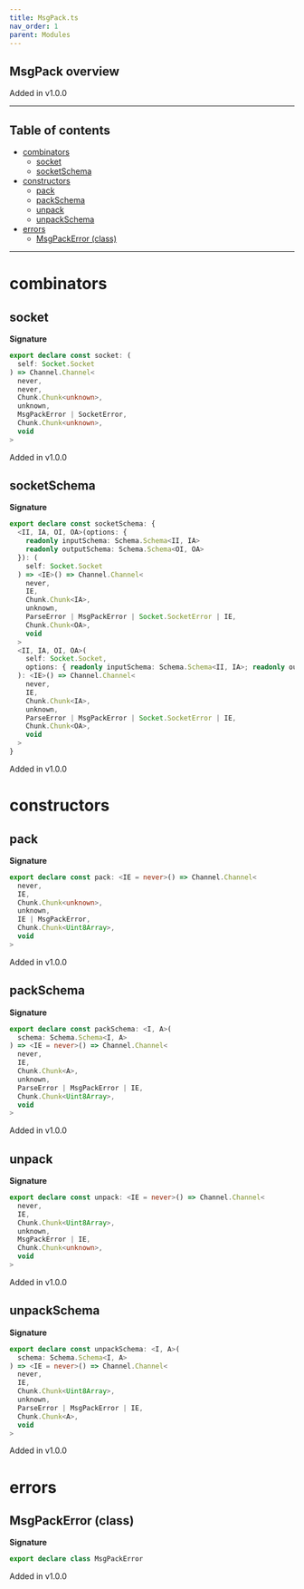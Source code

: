 ```yaml
---
title: MsgPack.ts
nav_order: 1
parent: Modules
---
```


## MsgPack overview

Added in v1.0.0

---

<h2 class="text-delta">Table of contents</h2>

- [combinators](#combinators)
  - [socket](#socket)
  - [socketSchema](#socketschema)
- [constructors](#constructors)
  - [pack](#pack)
  - [packSchema](#packschema)
  - [unpack](#unpack)
  - [unpackSchema](#unpackschema)
- [errors](#errors)
  - [MsgPackError (class)](#msgpackerror-class)

---

# combinators

## socket

**Signature**

```ts
export declare const socket: (
  self: Socket.Socket
) => Channel.Channel<
  never,
  never,
  Chunk.Chunk<unknown>,
  unknown,
  MsgPackError | SocketError,
  Chunk.Chunk<unknown>,
  void
>
```

Added in v1.0.0

## socketSchema

**Signature**

```ts
export declare const socketSchema: {
  <II, IA, OI, OA>(options: {
    readonly inputSchema: Schema.Schema<II, IA>
    readonly outputSchema: Schema.Schema<OI, OA>
  }): (
    self: Socket.Socket
  ) => <IE>() => Channel.Channel<
    never,
    IE,
    Chunk.Chunk<IA>,
    unknown,
    ParseError | MsgPackError | Socket.SocketError | IE,
    Chunk.Chunk<OA>,
    void
  >
  <II, IA, OI, OA>(
    self: Socket.Socket,
    options: { readonly inputSchema: Schema.Schema<II, IA>; readonly outputSchema: Schema.Schema<OI, OA> }
  ): <IE>() => Channel.Channel<
    never,
    IE,
    Chunk.Chunk<IA>,
    unknown,
    ParseError | MsgPackError | Socket.SocketError | IE,
    Chunk.Chunk<OA>,
    void
  >
}
```

Added in v1.0.0

# constructors

## pack

**Signature**

```ts
export declare const pack: <IE = never>() => Channel.Channel<
  never,
  IE,
  Chunk.Chunk<unknown>,
  unknown,
  IE | MsgPackError,
  Chunk.Chunk<Uint8Array>,
  void
>
```

Added in v1.0.0

## packSchema

**Signature**

```ts
export declare const packSchema: <I, A>(
  schema: Schema.Schema<I, A>
) => <IE = never>() => Channel.Channel<
  never,
  IE,
  Chunk.Chunk<A>,
  unknown,
  ParseError | MsgPackError | IE,
  Chunk.Chunk<Uint8Array>,
  void
>
```

Added in v1.0.0

## unpack

**Signature**

```ts
export declare const unpack: <IE = never>() => Channel.Channel<
  never,
  IE,
  Chunk.Chunk<Uint8Array>,
  unknown,
  MsgPackError | IE,
  Chunk.Chunk<unknown>,
  void
>
```

Added in v1.0.0

## unpackSchema

**Signature**

```ts
export declare const unpackSchema: <I, A>(
  schema: Schema.Schema<I, A>
) => <IE = never>() => Channel.Channel<
  never,
  IE,
  Chunk.Chunk<Uint8Array>,
  unknown,
  ParseError | MsgPackError | IE,
  Chunk.Chunk<A>,
  void
>
```

Added in v1.0.0

# errors

## MsgPackError (class)

**Signature**

```ts
export declare class MsgPackError
```

Added in v1.0.0
